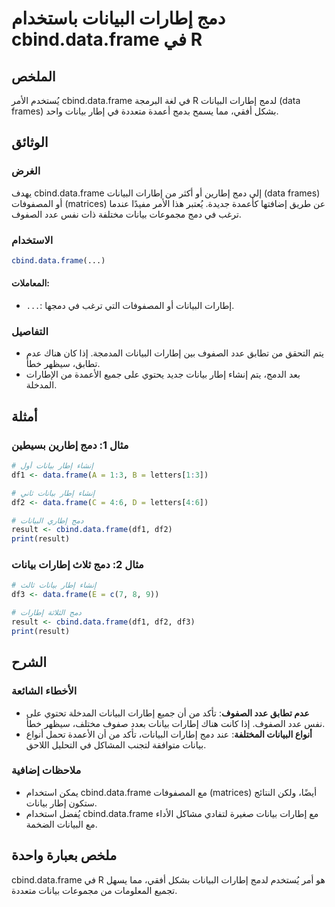 <!--
Meta Description: # دمج إطارات البيانات باستخدام cbind.data.frame في R ## الملخص يُستخدم الأمر cbind.data.frame في لغة البرمجة R لدمج إطارات البيانات (data frames) بشكل...
Meta Keywords: data, إطارات, frame, بيانات, البيانات
-->

# دمج إطارات البيانات باستخدام cbind.data.frame في R

## الملخص
يُستخدم الأمر cbind.data.frame في لغة البرمجة R لدمج إطارات البيانات (data frames) بشكل أفقي، مما يسمح بدمج أعمدة متعددة في إطار بيانات واحد.

## الوثائق
### الغرض
يهدف cbind.data.frame إلى دمج إطارين أو أكثر من إطارات البيانات (data frames) أو المصفوفات (matrices) عن طريق إضافتها كأعمدة جديدة. يُعتبر هذا الأمر مفيدًا عندما ترغب في دمج مجموعات بيانات مختلفة ذات نفس عدد الصفوف.

### الاستخدام
```R
cbind.data.frame(...)
```
#### المعاملات:
- `...`: إطارات البيانات أو المصفوفات التي ترغب في دمجها.

### التفاصيل
- يتم التحقق من تطابق عدد الصفوف بين إطارات البيانات المدمجة. إذا كان هناك عدم تطابق، سيظهر خطأ.
- بعد الدمج، يتم إنشاء إطار بيانات جديد يحتوي على جميع الأعمدة من الإطارات المدخلة.

## أمثلة
### مثال 1: دمج إطارين بسيطين
```R
# إنشاء إطار بيانات أول
df1 <- data.frame(A = 1:3, B = letters[1:3])

# إنشاء إطار بيانات ثاني
df2 <- data.frame(C = 4:6, D = letters[4:6])

# دمج إطاري البيانات
result <- cbind.data.frame(df1, df2)
print(result)
```

### مثال 2: دمج ثلاث إطارات بيانات
```R
# إنشاء إطار بيانات ثالث
df3 <- data.frame(E = c(7, 8, 9))

# دمج الثلاثة إطارات
result <- cbind.data.frame(df1, df2, df3)
print(result)
```

## الشرح
### الأخطاء الشائعة
- **عدم تطابق عدد الصفوف**: تأكد من أن جميع إطارات البيانات المدخلة تحتوي على نفس عدد الصفوف. إذا كانت هناك إطارات بيانات بعدد صفوف مختلف، سيظهر خطأ.
- **أنواع البيانات المختلفة**: عند دمج إطارات البيانات، تأكد من أن الأعمدة تحمل أنواع بيانات متوافقة لتجنب المشاكل في التحليل اللاحق.

### ملاحظات إضافية
- يمكن استخدام cbind.data.frame مع المصفوفات (matrices) أيضًا، ولكن النتائج ستكون إطار بيانات.
- يُفضل استخدام cbind.data.frame مع إطارات بيانات صغيرة لتفادي مشاكل الأداء مع البيانات الضخمة.

## ملخص بعبارة واحدة
cbind.data.frame في R هو أمر يُستخدم لدمج إطارات البيانات بشكل أفقي، مما يسهل تجميع المعلومات من مجموعات بيانات متعددة.